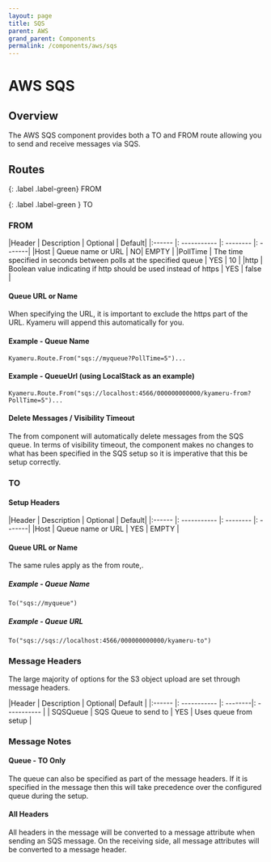 ```yaml
---
layout: page
title: SQS
parent: AWS
grand_parent: Components
permalink: /components/aws/sqs
---
```


# AWS SQS
## Overview

The AWS SQS component provides both a TO and FROM route allowing you to send and receive messages via SQS.


## Routes

{: .label .label-green}
FROM

{: .label .label-green }
TO

### FROM

|Header | Description | Optional | Default|
|:------ |: ----------- |: -------- |: -------|
|Host | Queue name or URL | NO| EMPTY |
|PollTime | The time specified in seconds between polls at the specified queue | YES | 10 |
|http | Boolean value indicating if http should be used instead of https | YES | false |

#### Queue URL or Name

When specifying the URL, it is important to exclude the https part of the URL. Kyameru will append this automatically for you.

#### Example - Queue Name

```
Kyameru.Route.From("sqs://myqueue?PollTime=5")...
```

#### Example - QueueUrl (using LocalStack as an example)
```
Kyameru.Route.From("sqs://localhost:4566/000000000000/kyameru-from?PollTime=5")...
```

#### Delete Messages / Visibility Timeout

The from component will automatically delete messages from the SQS queue. In terms of visibility timeout, the component makes no changes to what has been specified in the SQS setup so it is imperative that this be setup correctly.

### TO

#### Setup Headers

|Header | Description | Optional | Default|
|:------ |: ----------- |: -------- |: -------|
|Host | Queue name or URL | YES | EMPTY |

#### Queue URL or Name

The same rules apply as the from route,.

##### Example - Queue Name
```
To("sqs://myqueue")
```

##### Example - Queue URL

```
To("sqs://sqs://localhost:4566/000000000000/kyameru-to")
```

### Message Headers
The large majority of options for the S3 object upload are set through message headers.

|Header | Description | Optional| Default |
|:------ |: ----------- |: --------|: ----------- |
| SQSQueue | SQS Queue to send to | YES | Uses queue from setup |


### Message Notes
#### Queue - TO Only

The queue can also be specified as part of the message headers. If it is specified in the message then this will take precedence over the configured queue during the setup.

#### All Headers

All headers in the message will be converted to a message attribute when sending an SQS message. On the receiving side, all message attributes will be converted to a message header.